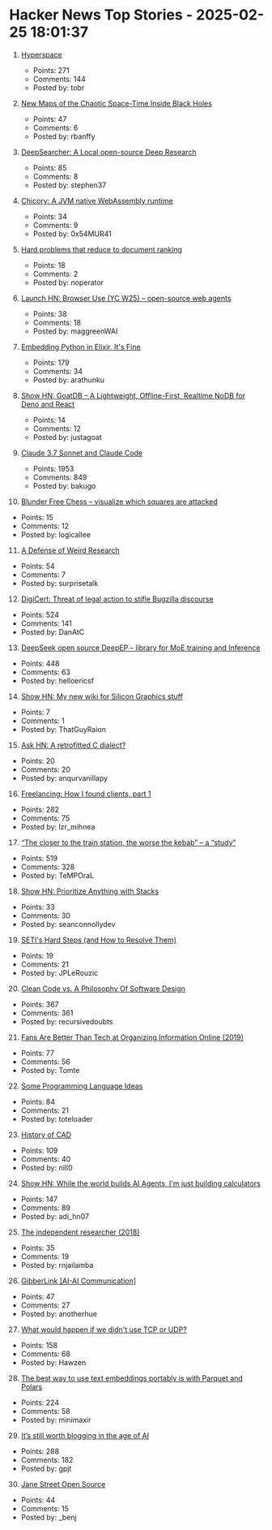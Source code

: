 # Hacker News Top Stories - 2025-02-25 18:01:37

1. [Hyperspace](https://hypercritical.co/2025/02/25/hyperspace)
   - Points: 271
   - Comments: 144
   - Posted by: tobr

2. [New Maps of the Chaotic Space-Time Inside Black Holes](https://www.quantamagazine.org/new-maps-of-the-bizarre-chaotic-space-time-inside-black-holes-20250224/)
   - Points: 47
   - Comments: 6
   - Posted by: rbanffy

3. [DeepSearcher: A Local open-source Deep Research](https://milvus.io/blog/introduce-deepsearcher-a-local-open-source-deep-research.md)
   - Points: 85
   - Comments: 8
   - Posted by: stephen37

4. [Chicory: A JVM native WebAssembly runtime](https://chicory.dev/)
   - Points: 34
   - Comments: 9
   - Posted by: 0x54MUR41

5. [Hard problems that reduce to document ranking](https://noperator.dev/posts/document-ranking-for-complex-problems/)
   - Points: 18
   - Comments: 2
   - Posted by: noperator

6. [Launch HN: Browser Use (YC W25) – open-source web agents](https://github.com/browser-use/browser-use)
   - Points: 38
   - Comments: 18
   - Posted by: maggreenWAI

7. [Embedding Python in Elixir, It's Fine](https://dashbit.co/blog/running-python-in-elixir-its-fine)
   - Points: 179
   - Comments: 34
   - Posted by: arathunku

8. [Show HN: GoatDB – A Lightweight, Offline-First, Realtime NoDB for Deno and React](https://github.com/goatplatform/goatdb)
   - Points: 14
   - Comments: 12
   - Posted by: justagoat

9. [Claude 3.7 Sonnet and Claude Code](https://www.anthropic.com/news/claude-3-7-sonnet)
   - Points: 1953
   - Comments: 849
   - Posted by: bakugo

10. [Blunder Free Chess – visualize which squares are attacked](https://taonexus.com/blunderfreechess.html)
   - Points: 15
   - Comments: 12
   - Posted by: logicallee

11. [A Defense of Weird Research](https://asteriskmag.com/issues/09/a-defense-of-weird-research)
   - Points: 54
   - Comments: 7
   - Posted by: surprisetalk

12. [DigiCert: Threat of legal action to stifle Bugzilla discourse](https://bugzilla.mozilla.org/show_bug.cgi?id=1950144)
   - Points: 524
   - Comments: 141
   - Posted by: DanAtC

13. [DeepSeek open source DeepEP – library for MoE training and Inference](https://github.com/deepseek-ai/DeepEP)
   - Points: 448
   - Comments: 63
   - Posted by: helloericsf

14. [Show HN: My new wiki for Silicon Graphics stuff](https://www.tech-pubs.net/wiki/Main_Page)
   - Points: 7
   - Comments: 1
   - Posted by: ThatGuyRaion

15. [Ask HN: A retrofitted C dialect?](undefined)
   - Points: 20
   - Comments: 20
   - Posted by: anqurvanillapy

16. [Freelancing: How I found clients, part 1](https://crocspace.substack.com/p/freelancing-how-i-got-clients-part)
   - Points: 282
   - Comments: 75
   - Posted by: lzr_mihnea

17. [“The closer to the train station, the worse the kebab” – a “study”](https://www.jmspae.se/write-ups/kebabs-train-stations/)
   - Points: 519
   - Comments: 328
   - Posted by: TeMPOraL

18. [Show HN: Prioritize Anything with Stacks](https://stack-ranker.com)
   - Points: 33
   - Comments: 30
   - Posted by: seanconnollydev

19. [SETI's Hard Steps (and How to Resolve Them)](https://www.centauri-dreams.org/2025/02/21/setis-hard-steps-and-how-to-resolve-them/)
   - Points: 19
   - Comments: 21
   - Posted by: JPLeRouzic

20. [Clean Code vs. A Philosophy Of Software Design](https://github.com/johnousterhout/aposd-vs-clean-code/blob/main/README.md)
   - Points: 367
   - Comments: 361
   - Posted by: recursivedoubts

21. [Fans Are Better Than Tech at Organizing Information Online (2019)](https://www.wired.com/story/archive-of-our-own-fans-better-than-tech-organizing-information/)
   - Points: 77
   - Comments: 56
   - Posted by: Tomte

22. [Some Programming Language Ideas](https://davidbos.me/posts/some_programming_language_ideas/)
   - Points: 84
   - Comments: 21
   - Posted by: toteloader

23. [History of CAD](https://www.shapr3d.com/blog/history-of-cad)
   - Points: 109
   - Comments: 40
   - Posted by: nill0

24. [Show HN: While the world builds AI Agents, I'm just building calculators](https://www.calcverse.live)
   - Points: 147
   - Comments: 89
   - Posted by: adi_hn07

25. [The independent researcher (2018)](https://nadia.xyz/independent-research)
   - Points: 35
   - Comments: 19
   - Posted by: rnjailamba

26. [GibberLink [AI-AI Communication]](https://github.com/PennyroyalTea/gibberlink)
   - Points: 47
   - Comments: 27
   - Posted by: anotherhue

27. [What would happen if we didn't use TCP or UDP?](https://github.com/Hawzen/hdp)
   - Points: 158
   - Comments: 68
   - Posted by: Hawzen

28. [The best way to use text embeddings portably is with Parquet and Polars](https://minimaxir.com/2025/02/embeddings-parquet/)
   - Points: 224
   - Comments: 58
   - Posted by: minimaxir

29. [It’s still worth blogging in the age of AI](https://www.gilesthomas.com/2025/02/blogging-in-the-age-of-ai)
   - Points: 288
   - Comments: 182
   - Posted by: gpjt

30. [Jane Street Open Source](https://opensource.janestreet.com/)
   - Points: 44
   - Comments: 15
   - Posted by: _benj

